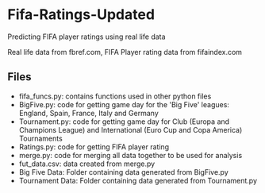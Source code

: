 # Fifa-Ratings-Updated
Predicting FIFA player ratings using real life data

Real life data from fbref.com, FIFA Player rating data from fifaindex.com

## Files
- fifa_funcs.py: contains functions used in other python files
- BigFive.py: code for getting game day for the 'Big Five' leagues: England, Spain, France, Italy and Germany
- Tournament.py: code for getting game day for Club (Europa and Champions League) and International (Euro Cup and Copa America) Tournaments
- Ratings.py: code for getting FIFA player rating
- merge.py: code for merging all data together to be used for analysis
- fut_data.csv: data created from merge.py
- Big Five Data: Folder containing data generated from BigFive.py
- Tournament Data: Folder containing data generated from Tournament.py
